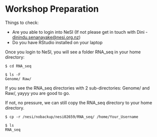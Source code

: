 # Workshop Preparation

Things to check:
- Are you able to login into NeSI (If not please get in touch with Dini - dinindu.senanayake@nesi.org.nz)
- Do you have RStudio installed on your laptop

Once you login to NeSI, you will see a folder RNA_seq in your home directory:

```
$ cd RNA_seq

$ ls -F
Genome/ Raw/

```

If you see the RNA_seq directories with 2 sub-directories: Genome/ and Raw/, yayyy you are good to go.

If not, no pressure, we can still copy the RNA_seq directory to your home directory.

```
$ cp -r /nesi/nobackup/nesi02659/RNA_seq/ /home/Your_Username

$ ls
RNA_seq

```




